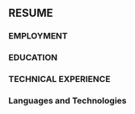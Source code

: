 ## RESUME ##


### EMPLOYMENT ###


### EDUCATION ###

### TECHNICAL EXPERIENCE ###

### Languages and Technologies ###
